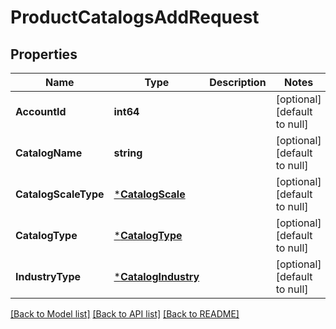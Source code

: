 # ProductCatalogsAddRequest

## Properties
Name | Type | Description | Notes
------------ | ------------- | ------------- | -------------
**AccountId** | **int64** |  | [optional] [default to null]
**CatalogName** | **string** |  | [optional] [default to null]
**CatalogScaleType** | [***CatalogScale**](CatalogScale.md) |  | [optional] [default to null]
**CatalogType** | [***CatalogType**](CatalogType.md) |  | [optional] [default to null]
**IndustryType** | [***CatalogIndustry**](CatalogIndustry.md) |  | [optional] [default to null]

[[Back to Model list]](../README.md#documentation-for-models) [[Back to API list]](../README.md#documentation-for-api-endpoints) [[Back to README]](../README.md)


